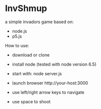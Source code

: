 # InvShmup

a simple invadors game
based on:

- node.js
- p5.js

How to use:

- download or clone
- install node (tested with node version 6.5)
- start with: node server.js
- launch browser http://your-host:3000

- use left/right arrow keys to navigate
- use space to shoot


